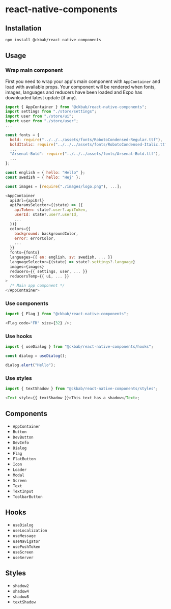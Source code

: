 # react-native-components

## Installation

```bash
npm install @ckbab/react-native-components
```

## Usage

### Wrap main component

First you need to wrap your app's main component with `AppContainer` and load with available props. Your component will be rendered when fonts, images, languages and reducers have been loaded and Expo has downloaded latest update (if any).

```js
import { AppContainer } from "@ckbab/react-native-components";
import settings from "./store/settings";
import user from "./store/ui";
import user from "./store/user";
...

const fonts = {
  bold: require("../../../assets/fonts/RobotoCondensed-Regular.ttf"),
  boldItalic: require("../../../assets/fonts/RobotoCondensed-Italic.ttf"),
  ...
  "Arsenal-Bold": require("../../../assets/fonts/Arsenal-Bold.ttf"),
  ...
};

const english = { hello: "Hello" };
const swedish = { hello: "Hej" };

const images = [require("./images/logo.png"), ...];

<AppContainer
  apiUrl={apiUrl}
  apiParamsSelector={(state) => ({
    apiToken: state?.user?.apiToken,
    userId: state?.user?.userId,
    ...
  })}
  colors={{
    background: backgroundColor,
    error: errorColor,
    ...
  }}
  fonts={fonts}
  languages={{ en: english, sv: swedish, ... }}
  languageSelector={(state) => state?.settings?.language}
  images={images}
  reducers={{ settings, user, ... }}
  reducersTemp={{ ui, ... }}
>
  /* Main app component */
</AppContainer>
```

### Use components

```js
import { Flag } from "@ckbab/react-native-components";

<Flag code="FR" size={32} />;
```

### Use hooks

```js
import { useDialog } from "@ckbab/react-native-components/hooks";

const dialog = useDialog();

dialog.alert("Hello");
```

### Use styles

```js
import { textShadow } from "@ckbab/react-native-components/styles";

<Text style={{ textShadow }}>This text has a shadow</Text>;
```

## Components

- `AppContainer`
- `Button`
- `DevButton`
- `DevInfo`
- `Dialog`
- `Flag`
- `FlatButton`
- `Icon`
- `Loader`
- `Modal`
- `Screen`
- `Text`
- `TextInput`
- `ToolbarButton`

## Hooks

- `useDialog`
- `useLocalization`
- `useMessage`
- `useNavigator`
- `usePushToken`
- `useScreen`
- `useServer`

## Styles

- `shadow2`
- `shadow4`
- `shadow8`
- `textShadow`
